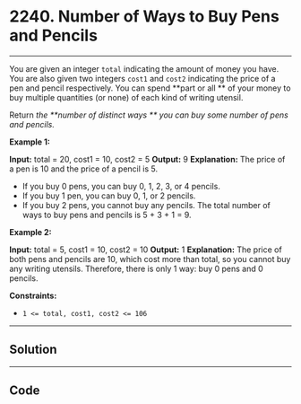 # 2240. Number of Ways to Buy Pens and Pencils

---

You are given an integer `total` indicating the amount of money you have. You are also given two integers `cost1` and `cost2` indicating the price of a pen and pencil respectively. You can spend **part or all ** of your money to buy multiple quantities (or none) of each kind of writing utensil.

Return _the **number of distinct ways ** you can buy some number of pens and pencils._

 

**Example 1:**


**Input:** total = 20, cost1 = 10, cost2 = 5
**Output:** 9
**Explanation:** The price of a pen is 10 and the price of a pencil is 5.
- If you buy 0 pens, you can buy 0, 1, 2, 3, or 4 pencils.
- If you buy 1 pen, you can buy 0, 1, or 2 pencils.
- If you buy 2 pens, you cannot buy any pencils.
The total number of ways to buy pens and pencils is 5 + 3 + 1 = 9.


**Example 2:**


**Input:** total = 5, cost1 = 10, cost2 = 10
**Output:** 1
**Explanation:** The price of both pens and pencils are 10, which cost more than total, so you cannot buy any writing utensils. Therefore, there is only 1 way: buy 0 pens and 0 pencils.


 

**Constraints:**

  * `1 <= total, cost1, cost2 <= 106`

---

## Solution



---

## Code
```python


```